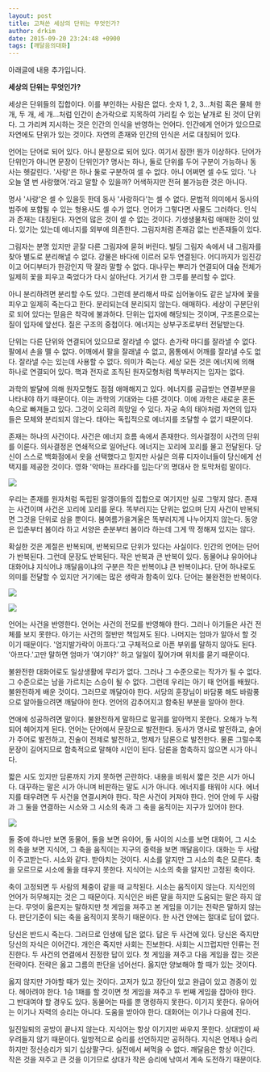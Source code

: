 ```yaml
---
layout: post
title: 고쳐쓴 세상의 단위는 무엇인가?
author: drkim
date: 2015-09-20 23:24:48 +0900
tags: [깨달음의대화]
---
```

 아래글에 내용 추가입니다.

  


  


      
**세상의 단위는 무엇인가?**

  


세상은 단위들의 집합이다. 이를 부인하는 사람은 없다. 숫자 1, 2, 3...처럼 혹은 물체 한 개, 두 개, 세 개...처럼 인간이 손가락으로 지목하여 가리킬 수 있는 낱개로 된 것이 단위다. 그 가리켜 지시하는 것은 인간의 인식을 반영하는 언어다. 인간에게 언어가 있으므로 자연에도 단위가 있는 것이다. 자연의 존재와 인간의 인식은 서로 대칭되어 있다. 

  


언어는 단어로 되어 있다. 아니 문장으로 되어 있다. 여기서 잠깐! 뭔가 이상하다. 단어가 단위인가 아니면 문장이 단위인가? 명사는 하나, 둘로 단위를 두어 구분이 가능하나 동사는 헷갈린다. '사랑'은 하나 둘로 구분하여 셀 수 없다. 아니 어쩌면 셀 수도 있다. '나 오늘 열 번 사랑했어.'라고 말할 수 있을까? 어색하지만 전혀 불가능한 것은 아니다. 

  


명사 '사랑'은 셀 수 있을듯 한데 동사 '사랑하다'는 셀 수 없다. 문법적 의미에서 동사의 범주에 포함될 수 있는 형용사도 셀 수가 없다. 언어가 그렇다면 사물도 그러하다. 인식과 존재는 대칭된다. 자연의 많은 것이 셀 수 없는 것이다. 기생생물처럼 애매한 것이 있다. 있기는 있는데 에너지를 외부에 의존한다. 그림자처럼 존재감 없는 반존재들이 있다. 

  


그림자는 분명 있지만 곧잘 다른 그림자에 묻혀 버린다. 빌딩 그림자 속에서 내 그림자를 찾아 별도로 분리해낼 수 없다. 강물은 바다에 이르러 모두 연결된다. 어디까지가 임진강이고 어디부터가 한강인지 딱 잘라 말할 수 없다. 대나무는 뿌리가 연결되어 대숲 전체가 일제히 꽃을 피우고 죽었다가 다시 살아난다. 거기서 한 그루를 분리할 수 없다. 

  


아니 분리하려면 분리할 수도 있다. 그런데 분리해서 따로 심어놓아도 같은 날자에 꽃을 피우고 일제히 죽는다고 한다. 분리되는데 분리되지 않는다. 애매하다. 세상이 구분단위로 되어 있다는 믿음은 착각에 불과하다. 단위는 입자에 해당되는 것이며, 구조론으로는 질이 입자에 앞선다. 질은 구조의 중첩이다. 에너지는 상부구조로부터 전달받는다. 

  


단위는 다른 단위와 연결되어 있으므로 잘라낼 수 없다. 손가락 마디를 잘라낼 수 없다. 팔에서 손을 뗄 수 없다. 어깨에서 팔을 잘래낼 수 없고, 몸통에서 어깨를 잘라낼 수도 없다. 잘라낼 수는 있는데 사용할 수 없다. 의미가 죽는다. 세상 모든 것은 에너지에 의해 하나로 연결되어 있다. 핵과 전자로 조직된 원자모형처럼 똑부러지는 입자는 없다. 

  


과학의 발달에 의해 원자모형도 점점 애매해지고 있다. 에너지를 공급받는 연결부분을 나타내야 하기 때문이다. 이는 과학의 기대와는 다른 것이다. 이에 과학은 새로운 혼돈 속으로 빠져들고 있다. 그것이 오히려 희망일 수 있다. 자궁 속의 태아처럼 자연의 입자들은 모체와 분리되지 않는다. 태아는 독립적으로 에너지를 조달할 수 없기 때문이다. 

  


존재는 하나의 사건이다. 사건은 에너지 흐름 속에서 존재한다. 의사결정이 사건의 단위를 이룬다. 의사결정은 연쇄적으로 일어난다. 에너지는 꼬리에 꼬리를 물고 전달된다. 당신이 스스로 백화점에서 옷을 선택했다고 믿지만 사실은 의류 디자이너들이 당신에게 선택지를 제공한 것이다. 영화 '악마는 프라다를 입는다'의 명대사 한 토막처럼 말이다. 

  



![](files/attach/images/198/526/622/28.jpg) 

  


우리는 존재를 원자처럼 독립된 알갱이들의 집합으로 여기지만 실로 그렇지 않다. 존재는 사건이며 사건은 꼬리에 꼬리를 문다. 똑부러지는 단위는 없으며 단지 사건이 반복되면 그것을 단위로 삼을 뿐이다. 봄여름가을겨울은 똑부러지게 나누어지지 않는다. 동양은 입춘부터 봄이라 하고 서양은 춘분부터 봄이라 하는데 그게 딱 정해져 있지는 않다. 

  


확실한 것은 계절은 반복되며, 반복되므로 단위가 있다는 사실이다. 인간의 언어는 단어가 반복된다. 그런데 문장도 반복된다. 작은 반복과 큰 반복이 있다. 동물어냐 유아어냐 대화어냐 지식어냐 깨달음이냐의 구분은 작은 반복이냐 큰 반복이냐다. 단어 하나로도 의미를 전달할 수 있지만 거기에는 많은 생략과 함축이 있다. 단어는 불완전한 반복이다. 

  


![](files/attach/images/198/526/622/29.jpg)  

![](files/attach/images/198/526/622/30.jpg) 

  


언어는 사건을 반영한다. 언어는 사건의 전모를 반영해야 한다. 그러나 아기들은 사건 전체를 보지 못한다. 아기는 사건의 절반만 책임져도 된다. 나머지는 엄마가 알아서 할 것이기 때문이다. '엄지발가락이 아프다.'고 구체적으로 아픈 부위를 말하지 않아도 된다. '아프다.'고만 말하면 엄마가 '여기야?' 하고 일일이 짚어가며 위치를 묻기 때문이다. 

  


불완전한 대화어로도 일상생활에 무리가 없다. 그러나 그 수준으로는 작가가 될 수 없다. 그 수준으로는 남을 가르치는 스승이 될 수 없다. 그런데 우리는 아기 때 언어를 배웠다. 불완전하게 배운 것이다. 그러므로 깨달아야 한다. 서당의 훈장님이 바담풍 해도 바람풍으로 알아들으려면 깨달아야 한다. 언어의 감추어지고 함축된 부분을 알아야 한다. 

  


연애에 성공하려면 말이다. 불완전하게 말하므로 말귀를 알아먹지 못한다. 오해가 누적되어 헤어지게 된다. 언어는 단어에서 문장으로 발전한다. 동사가 명사로 발전하고, 술어가 주어로 발전하고, 진술이 전제로 발전하고, 명제가 담론으로 발전한다. 물론 그럴수록 문장이 길어지므로 함축적으로 말해야 시인이 된다. 담론을 함축하지 않으면 시가 아니다. 

  


짧은 시도 있지만 담론까지 가지 못하면 곤란하다. 내용을 비워서 짧은 것은 시가 아니다. 대꾸하는 말은 시가 아니며 비판하는 말도 시가 아니다. 에너지를 태워야 시다. 에너지를 태우려면 두 사건을 연결시켜야 한다. 작은 사건이 커져야 한다. 언어 안에 두 사람과 그 둘을 연결하는 시소와 그 시소의 축과 그 축을 움직이는 지구가 있어야 한다. 

  



![](files/attach/images/198/526/622/31.jpg) 

  


둘 중에 하나만 보면 동물어, 둘을 보면 유아어, 둘 사이의 시소를 보면 대화어, 그 시소의 축을 보면 지식어, 그 축을 움직이는 지구의 중력을 보면 깨달음이다. 대화는 두 사람이 주고받는다. 시소와 같다. 받아치는 것이다. 시소를 알지만 그 시소의 축은 모른다. 축을 모르므로 시소에 둘을 태우지 못한다. 지식어는 시소의 축을 알지만 고정된 축이다. 

  


축이 고정되면 두 사람의 체중이 같을 때 교착된다. 시소는 움직이지 않는다. 지식인의 언어가 허무해지는 것은 그 때문이다. 지식인은 바른 말을 하지만 도움되는 말은 하지 않는다. 무엇이 옳은지는 말하지만 첫 게임을 져주고 본 게임을 이기는 전략은 말하지 않는다. 판단기준이 되는 축을 움직이지 못하기 때문이다. 한 사건 안에는 절대로 답이 없다. 

  


당신은 반드시 죽는다. 그러므로 인생에 답은 없다. 답은 두 사건에 있다. 당신은 죽지만 당신의 자식은 이어간다. 개인은 죽지만 사회는 진보한다. 사회는 시끄럽지만 인류는 전진한다. 두 사건의 연결에서 진정한 답이 있다. 첫 게임을 져주고 다음 게임을 잡는 것은 전략이다. 전략은 옳고 그름의 판단을 넘어선다. 옳지만 양보해야 할 때가 있는 것이다. 

  


옳지 않지만 가야할 때가 있는 것이다. 고저가 있고 장단이 있고 완급이 있고 경중이 있다. 헤아려야 한다. 1승 1패를 할 것이면 첫 게임을 져주고 두 번째 게임을 잡아야 한다. 그 반대여야 할 경우도 있다. 동물어는 따를 뿐 명령하지 못한다. 이기지 못한다. 유아어는 이기나 자력의 승리는 아니다. 도움을 받아야 한다. 대화어는 이기나 다음에 진다. 

  


일진일퇴의 공방이 끝나지 않는다. 지식어는 항상 이기지만 싸우지 못한다. 상대방이 싸우려들지 않기 때문이다. 일방적으로 승리를 선언하지만 공허하다. 지식은 언제나 승리하지만 정신승리가 되기 십상팔구다. 실전에서 써먹을 수 없다. 깨달음은 항상 이긴다. 작은 것을 져주고 큰 것을 이기므로 상대가 작은 승리에 낚여서 계속 도전하기 때문이다.